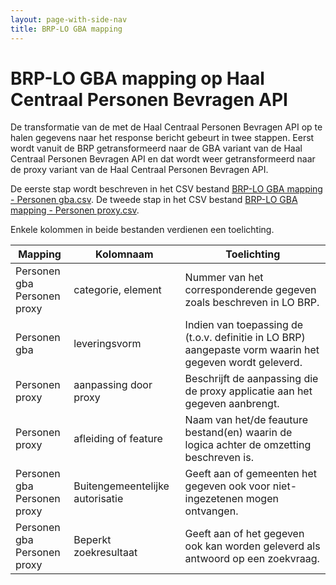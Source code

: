 ```yaml
---
layout: page-with-side-nav
title: BRP-LO GBA mapping
---
```

# BRP-LO GBA mapping op Haal Centraal Personen Bevragen API

De transformatie van de met de Haal Centraal Personen Bevragen API op te halen gegevens naar het response bericht gebeurt in twee stappen.
Eerst wordt vanuit de BRP getransformeerd naar de GBA variant van de Haal Centraal Personen Bevragen API en dat wordt weer getransformeerd naar de proxy variant van de Haal Centraal Personen Bevragen API.

De eerste stap wordt beschreven in het CSV bestand [BRP-LO GBA mapping - Personen gba.csv](BRP-LO%20GBA%20mapping%20-%20Personen%20gba.csv).
De tweede stap in het CSV bestand [BRP-LO GBA mapping - Personen proxy.csv](BRP-LO%20GBA%20mapping%20-%20Personen%20proxy.csv).

Enkele kolommen in beide bestanden verdienen een toelichting.

| Mapping | Kolomnaam | Toelichting |
| --- | --- | --- |
| Personen gba</br>Personen proxy | categorie, element | Nummer van het corresponderende gegeven zoals beschreven in LO BRP. |
| Personen gba | leveringsvorm | Indien van toepassing de (t.o.v. definitie in LO BRP) aangepaste vorm waarin het gegeven wordt geleverd. |
| Personen proxy | aanpassing door proxy | Beschrijft de aanpassing die de proxy applicatie aan het gegeven aanbrengt. |
| Personen proxy | afleiding of feature | Naam van het/de feauture bestand(en) waarin de logica achter de omzetting beschreven is. |
| Personen gba</br>Personen proxy | Buitengemeentelijke autorisatie | Geeft aan of gemeenten het gegeven ook voor niet-ingezetenen mogen ontvangen. |
| Personen gba</br>Personen proxy | Beperkt zoekresultaat | Geeft aan of het gegeven ook kan worden geleverd als antwoord op een zoekvraag. |
